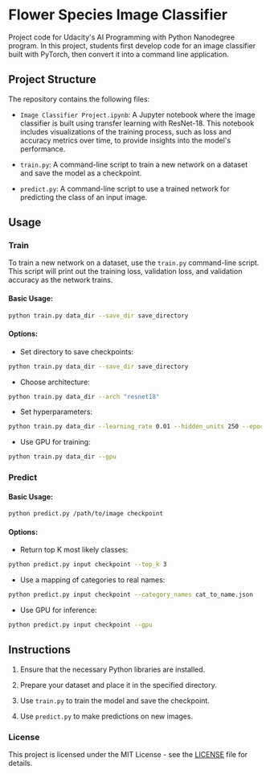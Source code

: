 # Flower Species Image Classifier

Project code for Udacity's AI Programming with Python Nanodegree program. In this project, students first develop code for an image classifier built with PyTorch, then convert it into a command line application.

## Project Structure

The repository contains the following files:

- `Image Classifier Project.ipynb`: A Jupyter notebook where the image classifier is built using transfer learning with ResNet-18. This notebook includes visualizations of the training process, such as loss and accuracy metrics over time, to provide insights into the model's performance.

- `train.py`: A command-line script to train a new network on a dataset and save the model as a checkpoint.

- `predict.py`: A command-line script to use a trained network for predicting the class of an input image.

## Usage

### Train

To train a new network on a dataset, use the `train.py` command-line script. This script will print out the training loss, validation loss, and validation accuracy as the network trains.

#### Basic Usage:

```bash
python train.py data_dir --save_dir save_directory
```

#### Options:

- Set directory to save checkpoints:

```bash
python train.py data_dir --save_dir save_directory
```

- Choose architecture:

```bash
python train.py data_dir --arch "resnet18"
```

- Set hyperparameters:

```bash
python train.py data_dir --learning_rate 0.01 --hidden_units 250 --epochs 3
```

- Use GPU for training:

```bash
python train.py data_dir --gpu
```

### Predict

#### Basic Usage:

```bash
python predict.py /path/to/image checkpoint
```

#### Options:

- Return top K most likely classes:

```bash
python predict.py input checkpoint --top_k 3
```

- Use a mapping of categories to real names:

```bash
python predict.py input checkpoint --category_names cat_to_name.json
```

- Use GPU for inference:

```bash
python predict.py input checkpoint --gpu
```

## Instructions

1. Ensure that the necessary Python libraries are installed.

2. Prepare your dataset and place it in the specified directory.

3. Use `train.py` to train the model and save the checkpoint.

4. Use `predict.py` to make predictions on new images.

### License

This project is licensed under the MIT License - see the [LICENSE](LICENSE) file for details.
